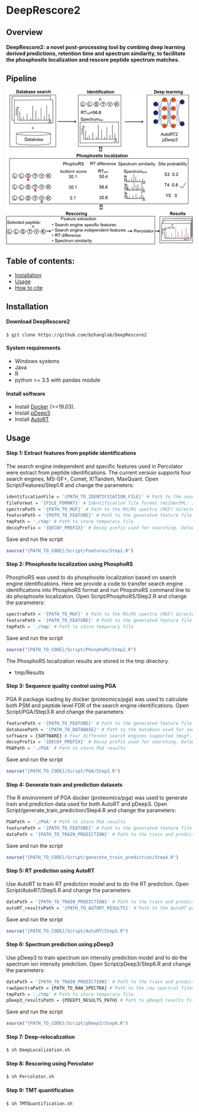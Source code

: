 # DeepRescore2

## Overview

#### DeepRescore2: a novel post-processing tool by combing deep learning derived predictions, retention time and spectrum similarity, to facilitate the phosphosite localization and rescore peptide spectrum matches. 


## Pipeline

![DeepRescore2 pipeline](Images/Figure1.png)

## Table of contents:

- [Installation](#installation)
- [Usage](#Usage)
- [How to cite](#how-to-cite)

## Installation

#### Download DeepRescore2

```shell
$ git clone https://github.com/bzhanglab/DeepRescore2
```

#### System requirements

* Windows systems
* Java
* R
* python >= 3.5 with pandas module

#### Install software

* Install [Docker](https://docs.docker.com/install/) (>=19.03).
* Install [pDeep3](https://github.com/pFindStudio/pDeep3)
* Install [AutoRT](https://github.com/bzhanglab/AutoRT)

## Usage
#### Step 1: Extract features from peptide identifications

The search engine independent and specific features used in Percolator were extract from peptide identifications. The current version supports four search engines, MS-GF+, Comet, X!Tandem, MaxQuant.
Open Script/Features/Step1.R and change the parameters:

```R
identificationFile = '{PATH_TO_IDENTIFICATION_FILE}' # Path to the search engine identification file
fileFormat = '{FILE_FORMAT}' # Identification file format (mzIdentML: 1, pepXML: 2, proBAM: 3, txt: 4, maxQuant: 5, TIC: 6)
spectraPath = '{PATH_TO_MGF}' # Path to the MS/MS spectra (MGF) directory
featurePath = '{PATH_TO_FEATURE}' # Path to the generated feature file
tmpPath = './tmp' # Path to store temporary file
decoyPrefix = '{DECOY_PREFIX}' # Decoy prefix used for searching. Default is XXX_
```
Save and run the script
```R
source("{PATH_TO_CODE}/Script/Features/Step1.R")
```

#### Step 2: Phosphosite localization using PhosphoRS
PhosphoRS was used to do phosphosite localization based on search engine identifications. Here we provide a code to transfer search engine identifications into PhosphoRS format and run PhopshoRS command line to do phosphosite localization.
Open Script/PhosphoRS/Step2.R and change the parameters:

```R
spectraPath = '{PATH_TO_MGF}' # Path to the MS/MS spectra (MGF) directory
featurePath = '{PATH_TO_FEATURE}' # Path to the generated feature file
tmpPath = './tmp' # Path to store temporary file
```
Save and run the script
```R
source("{PATH_TO_CODE}/Script/PhosphoRS/Step2.R")
```

The PhosphoRS localization results are stored in the tmp directory.
* tmp/Results

#### Step 3: Sequence quality control using PGA
PGA R package loading by docker (proteomics/pga) was used to calculate both PSM and peptide level FDR of the search engine identifications.
Open Script/PGA/Step3.R and change the parameters:

```R
featurePath = '{PATH_TO_FEATURE}' # Path to the generated feature file
databasePath = '{PATH_TO_DATABASE}' # Path to the database used for searching
software = {SOFTWARE} # Four different search engines supported (msgf, comet, xtandem, maxquant)
decoyPrefix = '{DECOY_PREFIX}' # Decoy prefix used for searching. Default is XXX_
PGAPath = './PGA' # Path to store PGA results
```
Save and run the script
```R
source("{PATH_TO_CODE}/Script/PGA/Step3.R")
```

#### Step 4: Generate train and prediction datasets
The R environment of PGA docker (proteomics/pga) was used to generate train and prediction data used for both AutoRT and pDeep3.
Open Script/generate_train_prediction/Step4.R and change the parameters:

```R
PGAPath = './PGA' # Path to store PGA results
featurePath = '{PATH_TO_FEATURE}' # Path to the generated feature file
dataPath = '{PATH_TO_TRAIN_PREDICTION}' # Path to the train and prediction data used for both AutoRT and pDeep3
```

Save and run the script
```R
source("{PATH_TO_CODE}/Script/generate_train_prediction/Step4.R")
```

#### Step 5: RT prediction using AutoRT
Use AutoRT to train RT prediction model and to do the RT prediction.
Open Script/AutoRT/Step5.R and change the parameters:

```R
dataPath = '{PATH_TO_TRAIN_PREDICTION}' # Path to the train and prediction data used for both AutoRT and pDeep3
autoRT_resultsPath = '{PATH_TO_AUTORT_RESULTS}' # Path to the AutoRT prediction results
```
Save and run the script
```R
source("{PATH_TO_CODE}/Script/AutoRT/Step5.R")
```

#### Step 6: Spectrum prediction using pDeep3
Use pDeep3 to train spectrum ion intensity prediction model and to do the spectrum ion intensity prediction.
Open Script/pDeep3/Step6.R and change the parameters:

```R
dataPath = '{PATH_TO_TRAIN_PREDICTION}' # Path to the train and prediction data used for both AutoRT and pDeep3
rawSpectraPath = {PATH_TO_RAW_SPECTRA} # Path to the raw spectral files
tmpPath = './tmp' # Path to store temporary file
pDeep3_resultsPath = {PDEEP3_RESULTS_PATH} # Path to pDeep3 results file
```

Save and run the script
```R
source("{PATH_TO_CODE}/Script/pDeep3/Step6.R")
```

#### Step 7: Deep-relocalization

```sh
$ sh DeepLocalization.sh
```

#### Step 8: Rescoring using Percolator

```sh
$ sh Percolator.sh
```

#### Step 9: TMT quantification

```sh
$ sh TMTQuantification.sh
```
